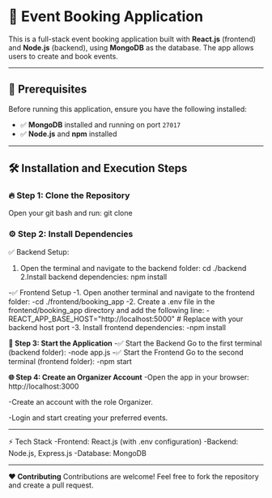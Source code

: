 # 🌟 **Event Booking Application**

This is a full-stack event booking application built with **React.js** (frontend) and **Node.js** (backend), using **MongoDB** as the database. The app allows users to create and book events. 

---

## 🚀 **Prerequisites**
Before running this application, ensure you have the following installed:
- ✅ **MongoDB** installed and running on port `27017`
- ✅ **Node.js** and **npm** installed

---

## 🛠️ **Installation and Execution Steps**

### 🔥 **Step 1: Clone the Repository**
Open your git bash and run:
git clone <repository-url>

### ⚙️ **Step 2: Install Dependencies**
✅ Backend Setup:
1. Open the terminal and navigate to the backend folder: 
cd ./backend
2.Install backend dependencies:
npm install

-✅ Frontend Setup
-1. Open another terminal and navigate to the frontend folder:
   -cd ./frontend/booking_app
-2. Create a .env file in the frontend/booking_app directory and add the following line:
   -REACT_APP_BASE_HOST="http://localhost:5000"   # Replace with your backend host port
-3. Install frontend dependencies:
   -npm install

**🚀 Step 3: Start the Application**
-✅ Start the Backend Go to the first terminal (backend folder):
    -node app.js
-✅ Start the Frontend Go to the second terminal (frontend folder):
    -npm start

**🌐 Step 4: Create an Organizer Account**
-Open the app in your browser: http://localhost:3000

-Create an account with the role Organizer.

-Login and start creating your preferred events.


------
⚡ Tech Stack
-Frontend: React.js (with .env configuration)
-Backend: Node.js, Express.js
-Database: MongoDB

------

**❤️ Contributing**
Contributions are welcome! Feel free to fork the repository and create a pull request.





